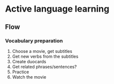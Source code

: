 # Active language learning

## Flow

### Vocabulary preparation

1. Choose a movie, get subtitles
2. Get new verbs from the subtitles
3. Create duocards
4. Get related phrases/sentences?
5. Practice
6. Watch the movie

